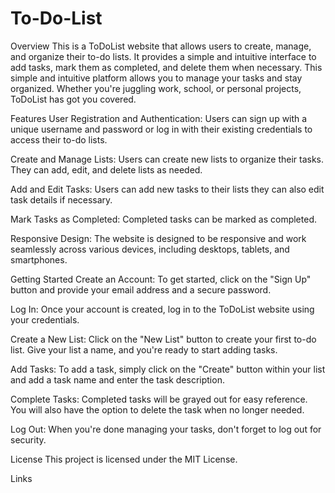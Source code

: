 # To-Do-List

Overview
This is a ToDoList website that allows users to create, manage, and organize their to-do lists. It provides a simple and intuitive interface to add tasks, mark them as completed, and delete them when necessary. This simple and intuitive platform allows you to manage your tasks and stay organized. Whether you're juggling work, school, or personal projects, ToDoList has got you covered.

Features
User Registration and Authentication: Users can sign up with a unique username and password or log in with their existing credentials to access their to-do lists.

Create and Manage Lists: Users can create new lists to organize their tasks. They can add, edit, and delete lists as needed.

Add and Edit Tasks: Users can add new tasks to their lists they can also edit task details if necessary.

Mark Tasks as Completed: Completed tasks can be marked as completed.

Responsive Design: The website is designed to be responsive and work seamlessly across various devices, including desktops, tablets, and smartphones.

Getting Started
Create an Account: To get started, click on the "Sign Up" button and provide your email address and a secure password.

Log In: Once your account is created, log in to the ToDoList website using your credentials.

Create a New List: Click on the "New List" button to create your first to-do list. Give your list a name, and you're ready to start adding tasks.

Add Tasks: To add a task, simply click on the "Create" button within your list and add a task name and enter the task description.

Complete Tasks: Completed tasks will be grayed out for easy reference. You will also have the option to delete the task when no longer needed.

Log Out: When you're done managing your tasks, don't forget to log out for security.

License
This project is licensed under the MIT License.

Links

